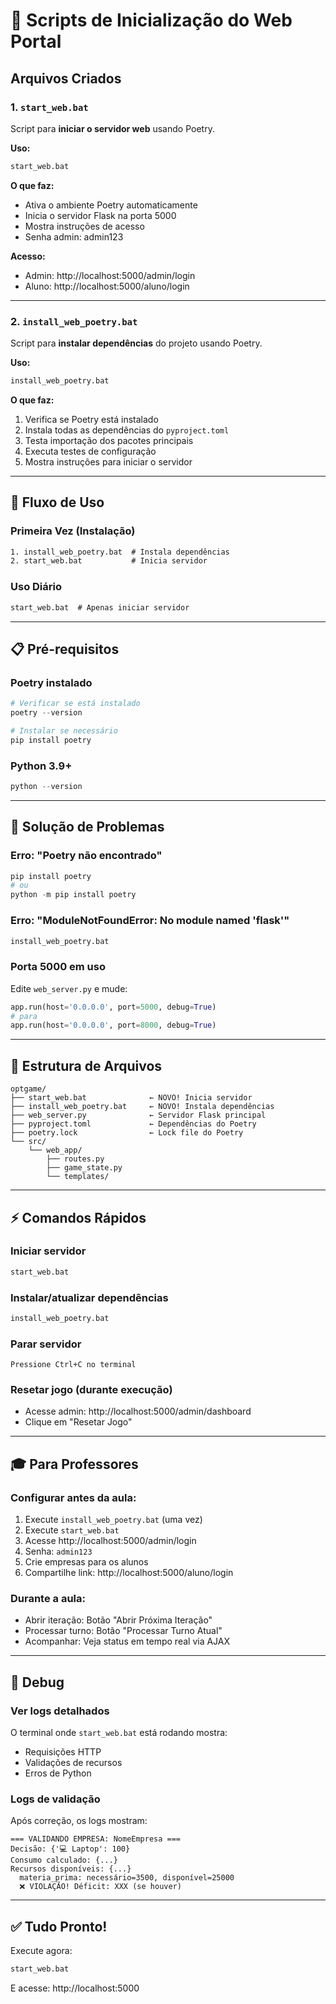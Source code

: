 # 🚀 Scripts de Inicialização do Web Portal

## Arquivos Criados

### 1. `start_web.bat`
Script para **iniciar o servidor web** usando Poetry.

**Uso:**
```cmd
start_web.bat
```

**O que faz:**
- Ativa o ambiente Poetry automaticamente
- Inicia o servidor Flask na porta 5000
- Mostra instruções de acesso
- Senha admin: admin123

**Acesso:**
- Admin: http://localhost:5000/admin/login
- Aluno: http://localhost:5000/aluno/login

---

### 2. `install_web_poetry.bat`
Script para **instalar dependências** do projeto usando Poetry.

**Uso:**
```cmd
install_web_poetry.bat
```

**O que faz:**
1. Verifica se Poetry está instalado
2. Instala todas as dependências do `pyproject.toml`
3. Testa importação dos pacotes principais
4. Executa testes de configuração
5. Mostra instruções para iniciar o servidor

---

## 🎯 Fluxo de Uso

### Primeira Vez (Instalação)
```cmd
1. install_web_poetry.bat  # Instala dependências
2. start_web.bat           # Inicia servidor
```

### Uso Diário
```cmd
start_web.bat  # Apenas iniciar servidor
```

---

## 📋 Pré-requisitos

### Poetry instalado
```powershell
# Verificar se está instalado
poetry --version

# Instalar se necessário
pip install poetry
```

### Python 3.9+
```powershell
python --version
```

---

## 🔧 Solução de Problemas

### Erro: "Poetry não encontrado"
```powershell
pip install poetry
# ou
python -m pip install poetry
```

### Erro: "ModuleNotFoundError: No module named 'flask'"
```cmd
install_web_poetry.bat
```

### Porta 5000 em uso
Edite `web_server.py` e mude:
```python
app.run(host='0.0.0.0', port=5000, debug=True)
# para
app.run(host='0.0.0.0', port=8000, debug=True)
```

---

## 📁 Estrutura de Arquivos

```
optgame/
├── start_web.bat              ← NOVO! Inicia servidor
├── install_web_poetry.bat     ← NOVO! Instala dependências
├── web_server.py              ← Servidor Flask principal
├── pyproject.toml             ← Dependências do Poetry
├── poetry.lock                ← Lock file do Poetry
└── src/
    └── web_app/
        ├── routes.py
        ├── game_state.py
        └── templates/
```

---

## ⚡ Comandos Rápidos

### Iniciar servidor
```cmd
start_web.bat
```

### Instalar/atualizar dependências
```cmd
install_web_poetry.bat
```

### Parar servidor
```
Pressione Ctrl+C no terminal
```

### Resetar jogo (durante execução)
- Acesse admin: http://localhost:5000/admin/dashboard
- Clique em "Resetar Jogo"

---

## 🎓 Para Professores

### Configurar antes da aula:
1. Execute `install_web_poetry.bat` (uma vez)
2. Execute `start_web.bat`
3. Acesse http://localhost:5000/admin/login
4. Senha: `admin123`
5. Crie empresas para os alunos
6. Compartilhe link: http://localhost:5000/aluno/login

### Durante a aula:
- Abrir iteração: Botão "Abrir Próxima Iteração"
- Processar turno: Botão "Processar Turno Atual"
- Acompanhar: Veja status em tempo real via AJAX

---

## 🐛 Debug

### Ver logs detalhados
O terminal onde `start_web.bat` está rodando mostra:
- Requisições HTTP
- Validações de recursos
- Erros de Python

### Logs de validação
Após correção, os logs mostram:
```
=== VALIDANDO EMPRESA: NomeEmpresa ===
Decisão: {'💻 Laptop': 100}
Consumo calculado: {...}
Recursos disponíveis: {...}
  materia_prima: necessário=3500, disponível=25000
  ❌ VIOLAÇÃO! Déficit: XXX (se houver)
```

---

## ✅ Tudo Pronto!

Execute agora:
```cmd
start_web.bat
```

E acesse: http://localhost:5000
